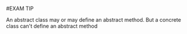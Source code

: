 #EXAM TIP

An abstract class may or may define an abstract method.
But a concrete class can't define an abstract method